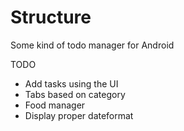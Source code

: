 # Structure
Some kind of todo manager for Android

TODO

- Add tasks using the UI
- Tabs based on category
- Food manager
- Display proper dateformat
